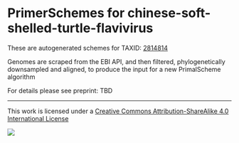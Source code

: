 # PrimerSchemes for chinese-soft-shelled-turtle-flavivirus

These are autogenerated schemes for TAXID: [2814814](https://www.ncbi.nlm.nih.gov/Taxonomy/Browser/wwwtax.cgi?mode=Info&id=2814814&lvl=3&lin=f&keep=1&srchmode=1&unlock)

Genomes are scraped from the EBI API, and then filtered, phylogenetically downsampled and aligned, to produce the input for a new PrimalScheme algorithm

For details please see preprint: TBD

------------------------------------------------------------------------

This work is licensed under a [Creative Commons Attribution-ShareAlike 4.0 International License](http://creativecommons.org/licenses/by-sa/4.0/) 

![](https://i.creativecommons.org/l/by-sa/4.0/88x31.png)